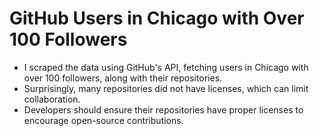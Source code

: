 # GitHub Users in Chicago with Over 100 Followers

- I scraped the data using GitHub's API, fetching users in Chicago with over 100 followers, along with their repositories.
- Surprisingly, many repositories did not have licenses, which can limit collaboration.
- Developers should ensure their repositories have proper licenses to encourage open-source contributions.
